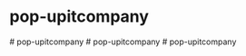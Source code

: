 # pop-upitcompany
#   p o p - u p i t c o m p a n y  
 # pop-upitcompany
#   p o p - u p i t c o m p a n y  
 